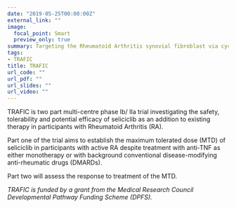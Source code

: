 ```yaml
---
date: "2019-05-25T00:00:00Z"
external_link: ""
image:
  focal_point: Smart
  preview_only: true
summary: Targeting the Rheumatoid Arthritis synovial fibroblast via cyclin dependent kinase inhibition
tags:
- TRAFIC
title: TRAFIC
url_code: ""
url_pdf: ""
url_slides: ""
url_video: ""
---
```


TRAFIC is two part multi-centre phase Ib/ IIa trial investigating the safety, tolerability and potential efficacy of seliciclib as an addition to existing therapy in participants with Rheumatoid Arthritis (RA).

Part one of the trial aims to establish the maximum tolerated dose (MTD) of seliciclib in participants with active RA despite treatment with anti-TNF as either monotherapy or with background conventional disease-modifying anti-rheumatic drugs (DMARDs). 

Part two will assess the response to treatment of the MTD.

*TRAFIC is funded by a grant from the Medical Research Council Developmental Pathway Funding Scheme (DPFS).*
